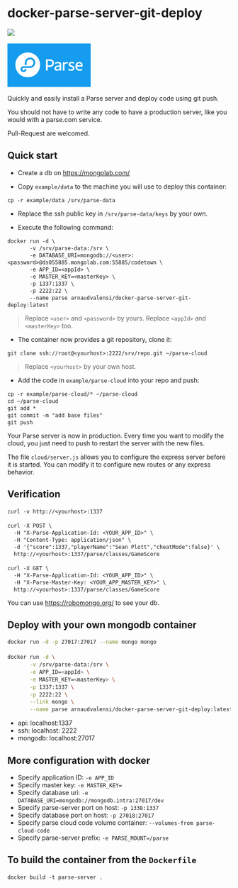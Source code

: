 # docker-parse-server-git-deploy

[![](https://badge.imagelayers.io/arnaudvalensi/docker-parse-server-git-deploy:latest.svg)](https://imagelayers.io/?images=arnaudvalensi/docker-parse-server-git-deploy:latest 'Get your own badge on imagelayers.io')

![](img/parse_logo.png)

Quickly and easily install a Parse server and deploy code using git push.

You should not have to write any code to have a production server, like you would with a parse.com service.

Pull-Request are welcomed.

## Quick start

* Create a db on https://mongolab.com/

* Copy `example/data` to the machine you will use to deploy this container:

```
cp -r example/data /srv/parse-data
```

* Replace the ssh public key in `/srv/parse-data/keys` by your own.

* Execute the following command:

```
docker run -d \
       -v /srv/parse-data:/srv \
       -e DATABASE_URI=mongodb://<user>:<password>@ds055885.mongolab.com:55885/codetown \
       -e APP_ID=<appId> \
       -e MASTER_KEY=<masterKey> \
       -p 1337:1337 \
       -p 2222:22 \
       --name parse arnaudvalensi/docker-parse-server-git-deploy:latest
```

> Replace `<user>` and `<password>` by yours.
Replace `<appId>` and `<masterKey>` too.

* The container now provides a git repository, clone it:

```
git clone ssh://root@<yourhost>:2222/srv/repo.git ~/parse-cloud
```

> Replace `<yourhost>` by your own host.

* Add the code in `example/parse-cloud` into your repo and push:

```
cp -r example/parse-cloud/* ~/parse-cloud
cd ~/parse-cloud
git add *
git commit -m "add base files"
git push
```

Your Parse server is now in production. Every time you want to modify the cloud, you just need to push to restart the server with the new files.

The file `cloud/server.js` allows you to configure the express server before it is started. You can modify it to configure new routes or any express behavior.

## Verification

```
curl -v http://<yourhost>:1337

curl -X POST \
  -H "X-Parse-Application-Id: <YOUR_APP_ID>" \
  -H "Content-Type: application/json" \
  -d '{"score":1337,"playerName":"Sean Plott","cheatMode":false}' \
  http://<yourhost>:1337/parse/classes/GameScore

curl -X GET \
  -H "X-Parse-Application-Id: <YOUR_APP_ID>" \
  -H "X-Parse-Master-Key: <YOUR_APP_MASTER_KEY>" \
  http://<yourhost>:1337/parse/classes/GameScore
```

You can use https://robomongo.org/ to see your db.

## Deploy with your own mongodb container

```sh
docker run -d -p 27017:27017 --name mongo mongo

docker run -d \
       -v /srv/parse-data:/srv \
       -e APP_ID=<appId> \
       -e MASTER_KEY=<masterKey> \
       -p 1337:1337 \
       -p 2222:22 \
       --link mongo \
       --name parse arnaudvalensi/docker-parse-server-git-deploy:latest
```

* api: localhost:1337
* ssh: localhost: 2222
* mongodb: localhost:27017

## More configuration with docker

* Specify application ID: `-e APP_ID`
* Specify master key: `-e MASTER_KEY=`
* Specify database uri: `-e DATABASE_URI=mongodb://mongodb.intra:27017/dev`
* Specify parse-server port on host: `-p 1338:1337`
* Specify database port on host: `-p 27018:27017`
* Specify parse cloud code volume container: `--volumes-from parse-cloud-code`
* Specify parse-server prefix: `-e PARSE_MOUNT=/parse`

## To build the container from the `Dockerfile`

```
docker build -t parse-server .
```
